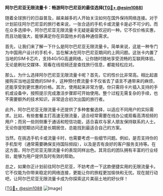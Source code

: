 **阿尔巴尼亚无限流量卡：畅游阿尔巴尼亚的最佳选择[[TG💪+ @esim1088](https://t.me/s/esim1088)]**

随着全球旅行的日益普及，越来越多的人开始关注如何在国外保持网络连接。对于计划前往阿尔巴尼亚的旅行者来说，一张合适的手机卡或流量卡是必不可少的。而在众多选择中，阿尔巴尼亚无限流量卡无疑是最受欢迎的一种。它不仅价格实惠，而且功能强大，能够满足你在异国他乡的各种通信需求。

首先，让我们来了解一下什么是阿尔巴尼亚无限流量卡。简单来说，这是一种专门为中国用户设计的手机卡，旨在解决在阿尔巴尼亚期间的上网问题。这张卡内置了当地的SIM卡芯片，支持4G/5G高速网络，让你随时随地享受流畅的互联网体验。无论是刷社交媒体、观看在线视频还是查找旅行信息，都能轻松应对。

那么，为什么选择阿尔巴尼亚无限流量卡呢？首先，它的性价比非常高。相比起直接购买当地运营商的SIM卡，这种预付费流量卡不仅省去了语言不通带来的麻烦，还能享受到更优惠的价格。其次，使用起来非常方便。你只需将卡片插入支持的手机或设备中，按照提示完成激活步骤即可开始使用。整个过程无需复杂的手续，也不需要额外的技术知识，非常适合初次出国的旅行者。

此外，阿尔巴尼亚无限流量卡还提供了多种套餐选择，以适应不同用户的实际需求。比如，有些套餐主打高速无限流量，适合经常需要在线办公或观看高清视频的用户；而另一些则侧重于通话和短信功能，适合喜欢与家人朋友保持联系的人士。无论你是短期访问还是长期居住，总能找到最适合自己的方案。

当然，在挑选手机卡或流量卡时，也需要考虑一些细节问题。例如，是否支持你的手机型号（通常需要确保支持国际频段），以及是否有良好的客户服务支持等。在这方面，阿尔巴尼亚无限流量卡的表现同样出色。其背后的团队拥有丰富的行业经验，能够为用户提供及时有效的帮助。

总之，如果你正计划前往阿尔巴尼亚，不妨考虑一下这款便捷实用的无限流量卡。它不仅能为你带来稳定的网络连接，更能让你的旅程更加愉快和无忧。现在就行动吧，让阿尔巴尼亚无限流量卡成为你探索这片美丽土地的好伙伴！

[[TG💪+ @esim1088](https://t.me/s/esim1088) ![Image](https://i.postimg.cc/4NQfJmqS/Snipaste-2025-05-13-00-14-12.png)]